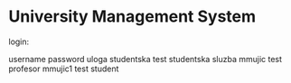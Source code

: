 # University Management System

login:

username	password	uloga
studentska	test		studentska sluzba
mmujic		test		profesor
mmujic1		test		student

